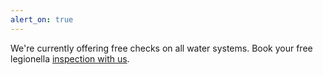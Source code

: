 ```yaml
---
alert_on: true
---
```


We're currently offering free checks on all water systems. Book your free legionella [inspection with us](/).